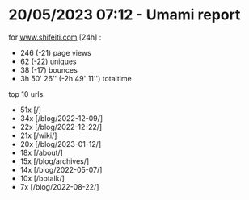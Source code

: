 # 20/05/2023 07:12 - Umami report
for www.shifeiti.com [24h] :

 - 246 (-21) page views
 - 62 (-22) uniques
 - 38 (-17) bounces
 - 3h 50' 26'' (-2h 49' 11'') totaltime


top 10 urls:
 - 51x [/]
 - 34x [/blog/2022-12-09/]
 - 22x [/blog/2022-12-22/]
 - 21x [/wiki/]
 - 20x [/blog/2023-01-12/]
 - 18x [/about/]
 - 15x [/blog/archives/]
 - 14x [/blog/2022-05-07/]
 - 10x [/bbtalk/]
 - 7x [/blog/2022-08-22/]


